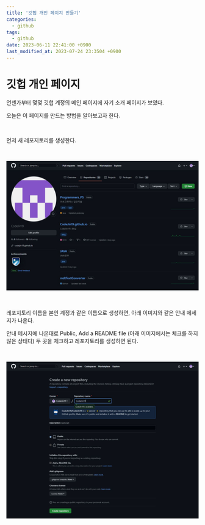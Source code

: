 ```yaml
---
title: '깃헙 개인 페이지 만들기'
categories:
  - github
tags:
  - github
date: 2023-06-11 22:41:00 +0900
last_modified_at: 2023-07-24 23:3504 +0900
---
```


# 깃헙 개인 페이지

언젠가부터 몇몇 깃헙 계정의 메인 페이지에 자기 소개 페이지가 보였다.

오늘은 이 페이지를 만드는 방법을 알아보고자 한다.

<br>

먼저 새 레포지토리를 생성한다.

<br>

![GithubMain](/images/2023/2023-06-11-CreatingGithubPersonalPage_1.GithubMain.JPG)

<br>

레포지토리 이름을 본인 계정과 같은 이름으로 생성하면, 아래 이미지와 같은 안내 메세지가 나온다.

안내 메시지에 나온대로 Public, Add a README file (아래 이미지에서는 체크를 하지 않은 상태다) 두 곳을 체크하고 레포지토리를 생성하면 된다.

<br>

![CreatingGithubProfilePage](/images/2023/2023-06-11-CreatingGithubPersonalPage_2.CreatingGithubProfilePage.JPG)
